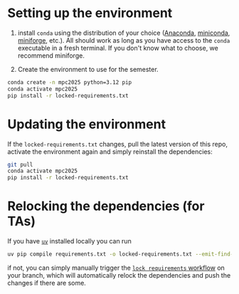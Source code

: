# Setting up the environment

1. install `conda` using the distribution of your choice ([Anaconda](https://www.anaconda.com/download), [miniconda](/docs/getting-started/miniconda/install#windows-installation), [miniforge](https://github.com/conda-forge/miniforge), etc.).
All should work as long as you have access to the `conda` executable in a fresh terminal.
If you don't know what to choose, we recommend miniforge.

2. Create the environment to use for the semester.

```bash
conda create -n mpc2025 python=3.12 pip
conda activate mpc2025
pip install -r locked-requirements.txt
```

# Updating the environment

If the `locked-requirements.txt` changes, pull the latest version of this repo, activate the environment again and simply reinstall the dependencies:
```bash
git pull
conda activate mpc2025
pip install -r locked-requirements.txt
```

# Relocking the dependencies (for TAs)

If you have [`uv`](https://docs.astral.sh/uv/) installed locally you can run
```bash
uv pip compile requirements.txt -o locked-requirements.txt --emit-find-links --universal --python-version 3.12
```
if not, you can simply manually trigger the [`lock requirements` workflow](.github/workflows/lock_requirements.yml) on your branch, which will automatically relock the dependencies and push the changes if there are some.
